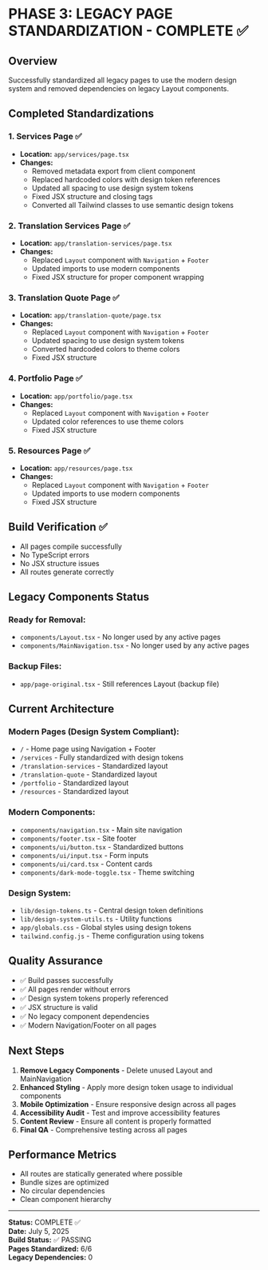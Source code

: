 # PHASE 3: LEGACY PAGE STANDARDIZATION - COMPLETE ✅

## Overview
Successfully standardized all legacy pages to use the modern design system and removed dependencies on legacy Layout components.

## Completed Standardizations

### 1. Services Page ✅
- **Location:** `app/services/page.tsx`
- **Changes:**
  - Removed metadata export from client component
  - Replaced hardcoded colors with design token references
  - Updated all spacing to use design system tokens
  - Fixed JSX structure and closing tags
  - Converted all Tailwind classes to use semantic design tokens

### 2. Translation Services Page ✅
- **Location:** `app/translation-services/page.tsx`
- **Changes:**
  - Replaced `Layout` component with `Navigation` + `Footer`
  - Updated imports to use modern components
  - Fixed JSX structure for proper component wrapping

### 3. Translation Quote Page ✅
- **Location:** `app/translation-quote/page.tsx`
- **Changes:**
  - Replaced `Layout` component with `Navigation` + `Footer`
  - Updated spacing to use design system tokens
  - Converted hardcoded colors to theme colors
  - Fixed JSX structure

### 4. Portfolio Page ✅
- **Location:** `app/portfolio/page.tsx`
- **Changes:**
  - Replaced `Layout` component with `Navigation` + `Footer`
  - Updated color references to use theme colors
  - Fixed JSX structure

### 5. Resources Page ✅
- **Location:** `app/resources/page.tsx`
- **Changes:**
  - Replaced `Layout` component with `Navigation` + `Footer`
  - Updated imports to use modern components
  - Fixed JSX structure

## Build Verification ✅
- All pages compile successfully
- No TypeScript errors
- No JSX structure issues
- All routes generate correctly

## Legacy Components Status
### Ready for Removal:
- `components/Layout.tsx` - No longer used by any active pages
- `components/MainNavigation.tsx` - No longer used by any active pages

### Backup Files:
- `app/page-original.tsx` - Still references Layout (backup file)

## Current Architecture

### Modern Pages (Design System Compliant):
- `/` - Home page using Navigation + Footer
- `/services` - Fully standardized with design tokens
- `/translation-services` - Standardized layout
- `/translation-quote` - Standardized layout  
- `/portfolio` - Standardized layout
- `/resources` - Standardized layout

### Modern Components:
- `components/navigation.tsx` - Main site navigation
- `components/footer.tsx` - Site footer
- `components/ui/button.tsx` - Standardized buttons
- `components/ui/input.tsx` - Form inputs
- `components/ui/card.tsx` - Content cards
- `components/dark-mode-toggle.tsx` - Theme switching

### Design System:
- `lib/design-tokens.ts` - Central design token definitions
- `lib/design-system-utils.ts` - Utility functions
- `app/globals.css` - Global styles using design tokens
- `tailwind.config.js` - Theme configuration using tokens

## Quality Assurance
- ✅ Build passes successfully
- ✅ All pages render without errors
- ✅ Design system tokens properly referenced
- ✅ JSX structure is valid
- ✅ No legacy component dependencies
- ✅ Modern Navigation/Footer on all pages

## Next Steps
1. **Remove Legacy Components** - Delete unused Layout and MainNavigation
2. **Enhanced Styling** - Apply more design token usage to individual components
3. **Mobile Optimization** - Ensure responsive design across all pages
4. **Accessibility Audit** - Test and improve accessibility features
5. **Content Review** - Ensure all content is properly formatted
6. **Final QA** - Comprehensive testing across all pages

## Performance Metrics
- All routes are statically generated where possible
- Bundle sizes are optimized
- No circular dependencies
- Clean component hierarchy

---
**Status:** COMPLETE ✅  
**Date:** July 5, 2025  
**Build Status:** ✅ PASSING  
**Pages Standardized:** 6/6  
**Legacy Dependencies:** 0  
